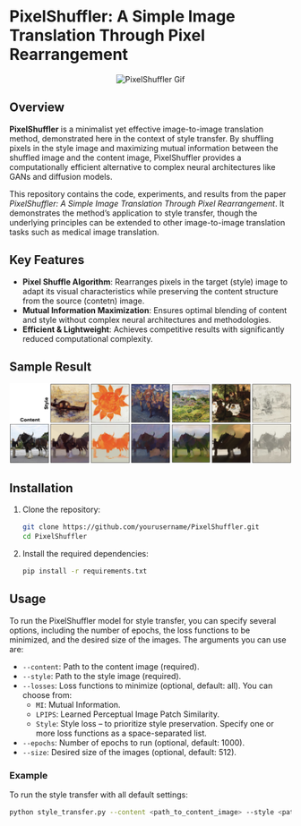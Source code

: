# PixelShuffler: A Simple Image Translation Through Pixel Rearrangement

<div align="center">
  <img src="Figures/Demonstration.gif" alt="PixelShuffler Gif" width="600"/>
</div>

## Overview

**PixelShuffler** is a minimalist yet effective image-to-image translation method, demonstrated here in the context of style transfer. By shuffling pixels in the style image and maximizing mutual information between the shuffled image and the content image, PixelShuffler provides a computationally efficient alternative to complex neural architectures like GANs and diffusion models.

This repository contains the code, experiments, and results from the paper *PixelShuffler: A Simple Image Translation Through Pixel Rearrangement*. It demonstrates the method’s application to style transfer, though the underlying principles can be extended to other image-to-image translation tasks such as medical image translation.

## Key Features

- **Pixel Shuffle Algorithm**: Rearranges pixels in the target (style) image to adapt its visual characteristics while preserving the content structure from the source (contetn) image.
- **Mutual Information Maximization**: Ensures optimal blending of content and style without complex neural architectures and methodologies.
- **Efficient & Lightweight**: Achieves competitive results with significantly reduced computational complexity.

## Sample Result 

<div align="center"> <img src="Figures/Multiple_Styles.png" alt="Sample Results" width="900"/> </div>

## Installation

1. Clone the repository:
    ```bash
    git clone https://github.com/yourusername/PixelShuffler.git
    cd PixelShuffler
    ```

2. Install the required dependencies:
    ```bash
    pip install -r requirements.txt
    ```

## Usage

To run the PixelShuffler model for style transfer, you can specify several options, including the number of epochs, the loss functions to be minimized, and the desired size of the images. The arguments you can use are:

- `--content`: Path to the content image (required).
- `--style`: Path to the style image (required).
- `--losses`: Loss functions to minimize (optional, default: all). You can choose from:
  - `MI`: Mutual Information.
  - `LPIPS`: Learned Perceptual Image Patch Similarity.
  - `Style`: Style loss – to prioritize style preservation.
  Specify one or more loss functions as a space-separated list.
- `--epochs`: Number of epochs to run (optional, default: 1000).
- `--size`: Desired size of the images (optional, default: 512).

### Example

To run the style transfer with all default settings:
```bash
python style_transfer.py --content <path_to_content_image> --style <path_to_style_image>
```